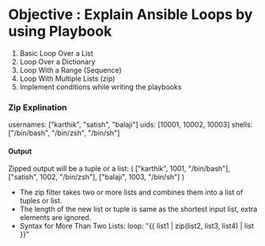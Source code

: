 # Objective : Explain Ansible Loops by using Playbook

1. Basic Loop Over a List
2. Loop Over a Dictionary
3. Loop With a Range (Sequence)
4. Loop With Multiple Lists (zip)
5. Implement conditions while writing the playbooks

### Zip Explination
   usernames: ["karthik", "satish", "balaji"]
   uids: [10001, 10002, 10003]
   shells: ["/bin/bash", "/bin/zsh", "/bin/sh"]

   #### Output
   Zipped output will be a tuple or a list:
   (
   ["karthik", 1001, "/bin/bash"],
   ["satish", 1002, "/bin/zsh"],
   ["balaji", 1003, "/bin/sh"]
   )

- The zip filter takes two or more lists and combines them into a list of tuples or list.
- The length of the new list or tuple is same as the shortest input list, extra elements are ignored.
- Syntax for More Than Two Lists:
    loop: "{{ list1 | zip(list2, list3, list4) | list }}"

